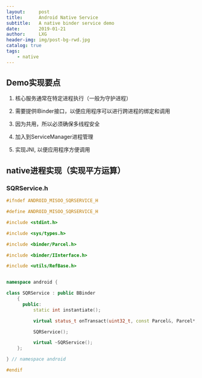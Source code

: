 ```yaml
---
layout:     post
title:      Android Native Service
subtitle:   A native binder service demo
date:       2019-01-21
author:     LXG
header-img: img/post-bg-rwd.jpg
catalog: true
tags:
    - native
---
```


## Demo实现要点

1. 核心服务通常在特定进程执行（一般为守护进程）

2. 需要提供IBinder接口，以便应用程序可以进行跨进程的绑定和调用

3. 因为共用，所以必须确保多线程安全

4. 加入到ServiceManager进程管理

5. 实现JNI, 以便应用程序方便调用


## native进程实现（实现平方运算）

### SQRService.h

```c++
#ifndef ANDROID_MISOO_SQRSERVICE_H

#define ANDROID_MISOO_SQRSERVICE_H

#include <stdint.h>

#include <sys/types.h>

#include <binder/Parcel.h>

#include <binder/IInterface.h>

#include <utils/RefBase.h>


namespace android {

class SQRService : public BBinder
    {
      public:
          static int instantiate();

          virtual status_t onTransact(uint32_t, const Parcel&, Parcel*, uint32_t);

          SQRService();

          virtual ~SQRService();
    };

} // namespace android

#endif
```







